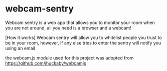 # webcam-sentry

Webcam sentry is a web app that allows you to monitor your room when you are not around, all you need is a browser and a webcam!

[How it works]
Webcam sentry will allow you to whitelist people you trust to be in your room, however, if any else tries to enter the sentry will notify you using an email








the webcam.js module used for this project was adopted from https://github.com/jhuckaby/webcamjs

